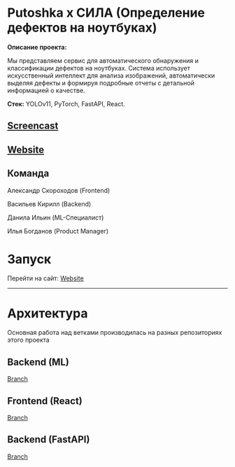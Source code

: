 # Putoshka x СИЛА (Определение дефектов на ноутбуках)
**Описание проекта:**

Мы представляем сервис для автоматического обнаружения и классификации дефектов на ноутбуках. Система использует искусственный интеллект для анализа изображений, автоматически выделяя дефекты и формируя подробные отчеты с детальной информацией о качестве.

**Стек:** YOLOv11, PyTorch, FastAPI, React.

## [Screencast]()
## [Website](http://213.173.108.217:10991)

## Команда
  
  Александр Скороходов (Frontend)

  Васильев Кирилл (Backend)
  
  Данила Ильин (ML-Специалист)
  
  Илья Богданов (Product Manager)

# Запуск
  Перейти на сайт: [Website](http://213.173.108.217:10991)


---

# Архитектура
Основная работа над ветками производилась на разных репозиториях этого проекта

## Backend (ML)
[Branch](https://github.com/sudo-odner/sila-hack/tree/ml)

## Frontend (React)
[Branch](https://github.com/sudo-odner/sila-hack/tree/backend)

## Backend (FastAPI)
[Branch](https://github.com/sudo-odner/sila-hack/tree/react)